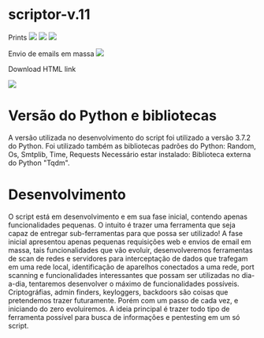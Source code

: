 # scriptor-v.11
Prints
<img src="https://i.imgur.com/G59pxcU.png" />
<img src="https://i.imgur.com/Et6PYob.png" />
<img src="https://i.imgur.com/KG0bIg4.png" />

Envio de emails em massa
<img src="https://i.imgur.com/AcYcW0v.png" />

Download HTML link

<img src="https://i.imgur.com/g0ZTQFa.png"/>

# Versão do Python e bibliotecas
A versão utilizada no desenvolvimento do script foi utilizado a versão 3.7.2 do Python.
Foi utilizado também as bibliotecas padrões do Python: Random, Os, Smtplib, Time, Requests
Necessário estar instalado: Biblioteca externa do Python "Tqdm".

# Desenvolvimento
O script está em desenvolvimento e em sua fase inicial, contendo apenas funcionalidades pequenas.
O intuito é trazer uma ferramenta que seja capaz de entregar sub-ferramentas para que possa ser utilizado!
A fase inicial apresentou apenas pequenas requisições web e envios de email em massa, tais funcionalidades que vão evoluir, desenvolveremos ferramentas de scan de redes e servidores para interceptação de dados que trafegam em uma rede local, identificação de aparelhos conectados a uma rede, port scanning e funcionalidades interessantes que possam ser utilizadas no dia-a-dia, tentaremos desenvolver o máximo de funcionalidades possíveis. Criptográfias, admin finders, keyloggers, backdoors são coisas que pretendemos trazer futuramente. Porém com um passo de cada vez, e iniciando do zero evoluiremos. A ideia principal é trazer todo tipo de ferramenta possível para busca de informações e pentesting em um só script.
